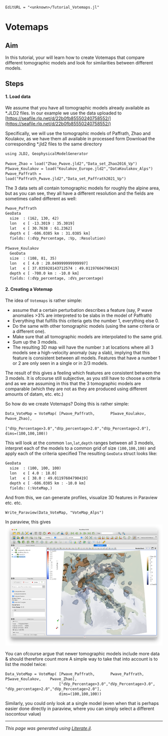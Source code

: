 ```@meta
EditURL = "<unknown>/Tutorial_Votemaps.jl"
```

# Votemaps

## Aim
In this tutorial, your will learn how to create Votemaps that compare different tomographic models and look for similarities between different models.

## Steps

#### 1. Load data
We assume that you have all tomographic models already available as *.JLD2 files. In our example we use the data uploaded to
[https://seafile.rlp.net/d/22b0fb85550240758552/](https://seafile.rlp.net/d/22b0fb85550240758552/)

Specifically, we will use the tomographic models of Paffrath, Zhao and Koulakov, as we have them all available in processed form
Download the corresponding *.jld2 files to the same directory

````@example Tutorial_Votemaps
using JLD2, GeophysicalModelGenerator

Pwave_Zhao = load("Zhao_Pwave.jld2","Data_set_Zhao2016_Vp")
PSwave_Koulakov = load("Koulakov_Europe.jld2","DataKoulakov_Alps")
Pwave_Paffrath = load("Paffrath_Pwave.jld2","Data_set_Paffrath2021_Vp")
````

The 3 data sets all contain tomographic models for roughly the alpine area, but as you can see, they all have a different resolution and the fields are sometimes called different as well:

````@example Tutorial_Votemaps
Pwave_Paffrath
GeoData
  size  : (162, 130, 42)
  lon   ϵ [ -13.3019 : 35.3019]
  lat   ϵ [ 30.7638 : 61.2362]
  depth ϵ [ -606.0385 km : 31.0385 km]
  fields: (:dVp_Percentage, :Vp, :Resolution)

PSwave_Koulakov
  GeoData
  size  : (108, 81, 35)
  lon   ϵ [ 4.0 : 20.049999999999997]
  lat   ϵ [ 37.035928143712574 : 49.01197604790419]
  depth ϵ [ -700.0 km : -10.0 km]
  fields: (:dVp_percentage, :dVs_percentage)
````

#### 2. Creating a Votemap
The idea of `Votemaps` is rather simple:
- assume that a certain perturbation describes a feature (say, P wave anomalies >3% are interpreted to be slabs in the model of Paffrath)
- Everything that fulfills this criteria gets the number 1, everything else 0.
- Do the same with other tomographic models (using the same criteria or a different one).
- Make sure that all tomographic models are interpolated to the same grid.
- Sum up the 3 models.
- The resulting 3D map will have the number `3` at locations where all 3 models see a high-velocity anomaly (say a slab), implying that this feature is consistent between all models. Features that have a number 1 or 2 are only seen in a single or in 2/3 models.

The result of this gives a feeling which features are consistent between the 3 models. It is ofcourse still subjective, as you still have to choose a criteria and as we are assuming in this that the 3 tomographic models are comparable (which they are not as they are produced using different amounts of datam, etc. etc.)

So how do we create Votemaps?
Doing this is rather simple:

````@example Tutorial_Votemaps
Data_VoteMap = VoteMap( [Pwave_Paffrath,       PSwave_Koulakov,    Pwave_Zhao],
                        ["dVp_Percentage>3.0","dVp_percentage>2.0","dVp_Percentage>2.0"], dims=(100,100,100))
````

This will look at the common `lon`,`lat`,`depth` ranges between all 3 models, interpret each of the models to a common grid of size `(100,100,100)` and apply each of the criteria specified
The resulting `GeoData` struct looks like:

````@example Tutorial_Votemaps
GeoData
  size  : (100, 100, 100)
  lon   ϵ [ 4.0 : 18.0]
  lat   ϵ [ 38.0 : 49.01197604790419]
  depth ϵ [ -606.0385 km : -10.0 km]
  fields: (:VoteMap,)
````

And from this, we can generate profiles, visualize 3D features in Paraview etc. etc.

````@example Tutorial_Votemaps
Write_Paraview(Data_VoteMap, "VoteMap_Alps")
````

In paraview, this gives
![Tutorial_VoteMap](../assets/img/Tutorial_VoteMap.png)

You can ofcourse argue that newer tomographic models include more data & should therefore count more
A simple way to take that into account is to list the model twice:

````@example Tutorial_Votemaps
Data_VoteMap = VoteMap( [Pwave_Paffrath,       Pwave_Paffrath,       PSwave_Koulakov,    Pwave_Zhao],
                        ["dVp_Percentage>3.0","dVp_Percentage>3.0", "dVp_percentage>2.0","dVp_Percentage>2.0"],
                        dims=(100,100,100))
````

Similarly, you could only look at a single model (even when that is perhaps easier done directly in paraview, where you can simply select a different isocontour value)

---

*This page was generated using [Literate.jl](https://github.com/fredrikekre/Literate.jl).*

